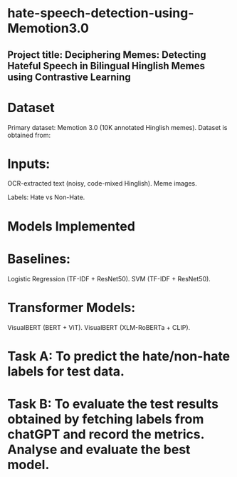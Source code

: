 # hate-speech-detection-using-Memotion3.0

## Project title: Deciphering Memes: Detecting Hateful Speech in Bilingual Hinglish Memes using Contrastive Learning

# Dataset
Primary dataset: Memotion 3.0 (10K annotated Hinglish memes).
Dataset is obtained from: 

# Inputs:
OCR-extracted text (noisy, code-mixed Hinglish).
Meme images.

Labels: Hate vs Non-Hate.

# Models Implemented

# Baselines:
Logistic Regression (TF-IDF + ResNet50).
SVM (TF-IDF + ResNet50).

# Transformer Models:
VisualBERT (BERT + ViT).
VisualBERT (XLM-RoBERTa + CLIP).

# Task A: To predict the hate/non-hate labels for test data.
# Task B: To evaluate the test results obtained by fetching labels from chatGPT and record the metrics. Analyse and evaluate the best model.
